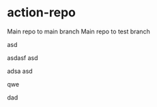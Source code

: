 # action-repo
Main repo to main branch
Main repo to test branch

asd

asdasf
asd

adsa
asd

qwe

dad
